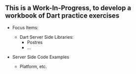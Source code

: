 
## This is a Work-In-Progress, to develop a workbook of Dart practice exercises   
- Focus Items:
  - Dart Server Side Libraries:
    -  Postres 
    -  ...

- Server Side Code Examples
  - Platform, etc.


